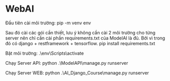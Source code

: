 # WebAI
Đầu tiên cài môi trường:
pip -m venv env

Sau đó cài các gói cần thiết, lưu ý không cần cài 2 môi trường cho từng server nên chỉ cần cài phần requirements.txt của ModelAI là đủ.
Bởi vì trong đó có django + restframework + tensorflow.
pip install requirements.txt

Bật môi trường:
.\env\Scripts\activate

Chạy Server API:
python .\ModelAPI\manage.py runserver

Chạy Server WEB:
python .\AI_Django_Course\manage.py runserver
